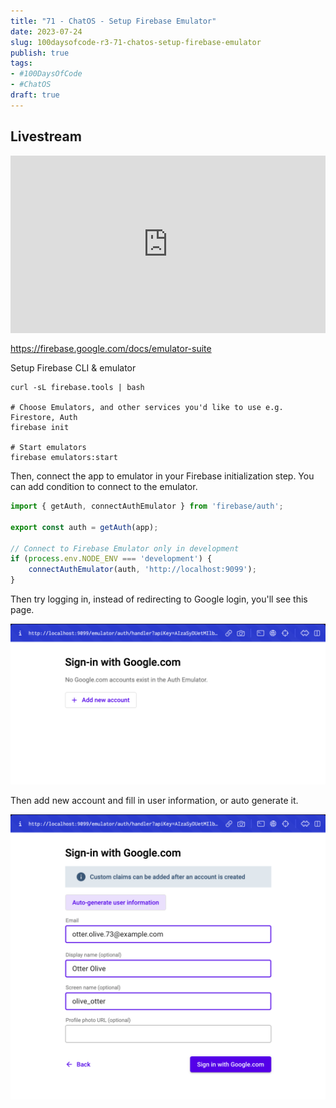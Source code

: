 ```yaml
---
title: "71 - ChatOS - Setup Firebase Emulator"
date: 2023-07-24
slug: 100daysofcode-r3-71-chatos-setup-firebase-emulator
publish: true
tags:
- #100DaysOfCode 
- #ChatOS
draft: true
---
```


## Livestream

<iframe width="100%" style="aspect-ratio: 16 / 9;" src="https://www.youtube.com/embed/NB2st_z-2_k" title="YouTube video player" frameborder="0" allow="accelerometer; autoplay; clipboard-write; encrypted-media; gyroscope; picture-in-picture; web-share" allowfullscreen></iframe>

https://firebase.google.com/docs/emulator-suite

Setup Firebase CLI & emulator

```shell
curl -sL firebase.tools | bash

# Choose Emulators, and other services you'd like to use e.g. Firestore, Auth
firebase init

# Start emulators
firebase emulators:start
```

Then, connect the app to emulator in your Firebase initialization step. You can add condition to connect to the emulator.

```javascript
import { getAuth, connectAuthEmulator } from 'firebase/auth';

export const auth = getAuth(app);

// Connect to Firebase Emulator only in development
if (process.env.NODE_ENV === 'development') {
	connectAuthEmulator(auth, 'http://localhost:9099');
}
```

Then try logging in, instead of redirecting to Google login, you'll see this page.

![](1-Projects/100DaysOfCode-R3/attachments/71%20-%20ChatOS%20-%20Setup%20Firebase%20Emulator.png)

Then add new account and fill in user information, or auto generate it.

![](1-Projects/100DaysOfCode-R3/attachments/71%20-%20ChatOS%20-%20Setup%20Firebase%20Emulator-1.png)